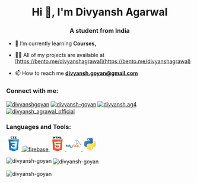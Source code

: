 <h1 align="center">Hi 👋, I'm Divyansh Agarwal</h1>
<h3 align="center">A student from India</h3>

- 🌱 I’m currently learning **Courses,**

- 👨‍💻 All of my projects are available at [https://bento.me/divyanshagrawal](https://bento.me/divyanshagrawal)

- 📫 How to reach me **divyansh.goyan@gmail.com**

<h3 align="left">Connect with me:</h3>
<p align="left">
<a href="https://dev.to/divyanshgoyan" target="blank"><img align="center" src="https://raw.githubusercontent.com/rahuldkjain/github-profile-readme-generator/master/src/images/icons/Social/devto.svg" alt="divyanshgoyan" height="30" width="40" /></a>
<a href="https://linkedin.com/in/divyansh-goyan" target="blank"><img align="center" src="https://raw.githubusercontent.com/rahuldkjain/github-profile-readme-generator/master/src/images/icons/Social/linked-in-alt.svg" alt="divyansh-goyan" height="30" width="40" /></a>
<a href="https://fb.com/divyansh.ag4" target="blank"><img align="center" src="https://raw.githubusercontent.com/rahuldkjain/github-profile-readme-generator/master/src/images/icons/Social/facebook.svg" alt="divyansh.ag4" height="30" width="40" /></a>
<a href="https://instagram.com/divyansh_agrawal_official" target="blank"><img align="center" src="https://raw.githubusercontent.com/rahuldkjain/github-profile-readme-generator/master/src/images/icons/Social/instagram.svg" alt="divyansh_agrawal_official" height="30" width="40" /></a>
</p>

<h3 align="left">Languages and Tools:</h3>
<p align="left"> <a href="https://www.w3schools.com/css/" target="_blank" rel="noreferrer"> <img src="https://raw.githubusercontent.com/devicons/devicon/master/icons/css3/css3-original-wordmark.svg" alt="css3" width="40" height="40"/> </a> <a href="https://firebase.google.com/" target="_blank" rel="noreferrer"> <img src="https://www.vectorlogo.zone/logos/firebase/firebase-icon.svg" alt="firebase" width="40" height="40"/> </a> <a href="https://www.w3.org/html/" target="_blank" rel="noreferrer"> <img src="https://raw.githubusercontent.com/devicons/devicon/master/icons/html5/html5-original-wordmark.svg" alt="html5" width="40" height="40"/> </a> <a href="https://www.mysql.com/" target="_blank" rel="noreferrer"> <img src="https://raw.githubusercontent.com/devicons/devicon/master/icons/mysql/mysql-original-wordmark.svg" alt="mysql" width="40" height="40"/> </a> <a href="https://www.python.org" target="_blank" rel="noreferrer"> <img src="https://raw.githubusercontent.com/devicons/devicon/master/icons/python/python-original.svg" alt="python" width="40" height="40"/> </a> </p>

<p><img align="left" src="https://github-readme-stats.vercel.app/api/top-langs?username=divyansh-goyan&show_icons=true&theme=dark&title_color=ff0000&text_color=ffffff&locale=en&layout=compact" alt="divyansh-goyan" /></p>

<p>&nbsp;<img align="center" src="https://github-readme-stats.vercel.app/api?username=divyansh-goyan&show_icons=true&theme=dark&title_color=ff0000&text_color=ffffff&locale=en" alt="divyansh-goyan" /></p>

<p><img align="center" src="https://github-readme-streak-stats.herokuapp.com/?user=divyansh-goyan&theme=dark" alt="divyansh-goyan" /></p>
